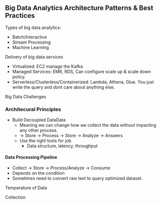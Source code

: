 ## Big Data Analytics Architecture Patterns & Best Practices

Types of big data analytics:

- Batch/Interactive
- Stream Processing 
- Machine Learning

Delivery of big data services

- Virtualized: EC2 manage the Kafka
- Managed Services: EMR, RDS, Can configure scale up & scale down policy.
- Serverless/Clusterless/Containerized: Lambda, Athena, Glue. You just write the query and dont care about anything else.

Big Data Challenges

### Architecural Principles

- Build Decoupled DataData
  - Meaning we can change how we collect the data without impacting any other process.
  -  -> Store -> Process -> Store -> Analyze -> Answers
  - Use the right tools for job
    - Data structure, latency, throughput

#### Data Processing Pipeline

- Collect -> Store -> Process/Analyze -> Consume
- Depends on the condition
- Sometimes need to convert raw text to query optimized dataset.

Temperature of Data

Collection



